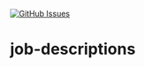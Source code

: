 [![GitHub Issues](https://img.shields.io/github/issues/lwlsns/job-descriptions)](https://github.com/lwlsns/job-descriptions/issues)
# job-descriptions